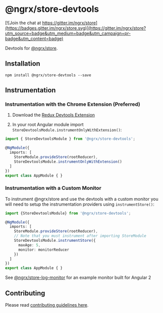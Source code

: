 # @ngrx/store-devtools

[![Join the chat at https://gitter.im/ngrx/store](https://badges.gitter.im/ngrx/store.svg)](https://gitter.im/ngrx/store?utm_source=badge&utm_medium=badge&utm_campaign=pr-badge&utm_content=badge)

Devtools for [@ngrx/store](https://github.com/ngrx/store).

## Installation
`npm install @ngrx/store-devtools --save`


## Instrumentation
### Instrumentation with the Chrome Extension (Preferred)

1. Download the [Redux Devtools Extension](http://zalmoxisus.github.io/redux-devtools-extension/)

2. In your root Angular module import `StoreDevtoolsModule.instrumentOnlyWithExtension()`:

  ```ts
  import { StoreDevtoolsModule } from '@ngrx/store-devtools';

  @NgModule({
    imports: [
      StoreModule.provideStore(rootReducer),
      StoreDevtoolsModule.instrumentOnlyWithExtension()
    ]
  })
  export class AppModule { }
  ```

### Instrumentation with a Custom Monitor
To instrument @ngrx/store and use the devtools with a custom monitor you will need to setup the 
instrumentation providers using `instrumentStore()`:

```ts
import {StoreDevtoolsModule} from '@ngrx/store-devtools';

@NgModule({
  imports: [
    StoreModule.provideStore(rootReducer),
    // Note that you must instrument after importing StoreModule
    StoreDevtoolsModule.instrumentStore({
      maxAge: 5,
      monitor: monitorReducer
    })
  ]
})
export class AppModule { }
```

See [@ngrx/store-log-monitor](https://github.com/ngrx/store-log-monitor) for an example monitor built for Angular 2

## Contributing

Please read [contributing guidelines here](https://github.com/ngrx/store-devtools/blob/master/CONTRIBUTING.md).
